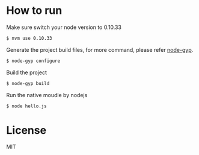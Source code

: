# How to run
Make sure switch your node version to 0.10.33

``` bash
$ nvm use 0.10.33
```

Generate the project build files, for more command, please refer [node-gyp](https://github.com/nodejs/node-gyp).

``` bash
$ node-gyp configure
```

Build the project

``` bash
$ node-gyp build
```

Run the native moudle by nodejs

``` bash
$ node hello.js
```

# License
MIT
